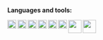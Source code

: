 
**Languages and tools:**

<img align="left" height="20" src="https://raw.githubusercontent.com/jakeliny/jakeliny/master/images/typescript.png">
<img align="left" height="20" src="https://raw.githubusercontent.com/jakeliny/jakeliny/master/images/nodejs.png">
<img align="left" height="20" src="https://cdn.iconscout.com/icon/free/png-512/vuejs-1175052.png">
<img align="left" height="20" src="https://upload.wikimedia.org/wikipedia/commons/thumb/2/27/PHP-logo.svg/1200px-PHP-logo.svg.png">
<img align="left" height="20" src="https://upload.wikimedia.org/wikipedia/commons/thumb/9/9a/Laravel.svg/1200px-Laravel.svg.png">
<img align="left" height="20" src="https://raw.githubusercontent.com/jakeliny/jakeliny/master/images/javascript.png">
<img align="left" height="30" src="https://raw.githubusercontent.com/jakeliny/jakeliny/master/images/python.png">
<img height="30" align="left" src="https://raw.githubusercontent.com/jakeliny/jakeliny/master/images/linux.png">
